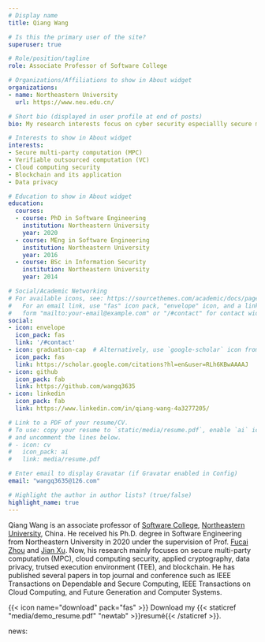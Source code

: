 ```yaml
---
# Display name
title: Qiang Wang

# Is this the primary user of the site?
superuser: true

# Role/position/tagline
role: Associate Professor of Software College

# Organizations/Affiliations to show in About widget
organizations:
- name: Northeastern University
  url: https://www.neu.edu.cn/

# Short bio (displayed in user profile at end of posts)
bio: My research interests focus on cyber security especiallly secure multi-party computation, verifiable computation, cloud computing security.

# Interests to show in About widget
interests:
- Secure multi-party computation (MPC)
- Verifiable outsourced computation (VC)
- Cloud computing security
- Blockchain and its application
- Data privacy

# Education to show in About widget
education:
  courses:
  - course: PhD in Software Engineering
    institution: Northeastern University
    year: 2020
  - course: MEng in Software Engineering
    institution: Northeastern University
    year: 2016
  - course: BSc in Information Security
    institution: Northeastern University
    year: 2014

# Social/Academic Networking
# For available icons, see: https://sourcethemes.com/academic/docs/page-builder/#icons
#   For an email link, use "fas" icon pack, "envelope" icon, and a link in the
#   form "mailto:your-email@example.com" or "/#contact" for contact widget.
social:
- icon: envelope
  icon_pack: fas
  link: '/#contact'
- icon: graduation-cap  # Alternatively, use `google-scholar` icon from `ai` icon pack
  icon_pack: fas
  link: https://scholar.google.com/citations?hl=en&user=RLh6KBwAAAAJ
- icon: github
  icon_pack: fab
  link: https://github.com/wangq3635
- icon: linkedin
  icon_pack: fab
  link: https://www.linkedin.com/in/qiang-wang-4a3277205/

# Link to a PDF of your resume/CV.
# To use: copy your resume to `static/media/resume.pdf`, enable `ai` icons in `params.toml`, 
# and uncomment the lines below.
# - icon: cv
#   icon_pack: ai
#   link: media/resume.pdf

# Enter email to display Gravatar (if Gravatar enabled in Config)
email: "wangq3635@126.com"

# Highlight the author in author lists? (true/false)
highlight_name: true
---
```


Qiang Wang is an associate professor of <a href="https://sc.neu.edu.cn/">Software College</a>,  <a href="https://neu.edu.cn/">Northeastern University</a>, China. He received his Ph.D. degree in Software Engineering from Northeastern University in 2020 under the supervision of Prof. <a href="https://faculty.neu.edu.cn/fczhou/">Fucai Zhou</a> and <a href="https://faculty.neu.edu.cn/xuj/">Jian Xu</a>. Now, his research mainly focuses on secure multi-party computation (MPC), cloud computing security, applied cryptography, data privacy, trutsed execution environment (TEE), and blockchain. He has published several papers in top journal and conference such as IEEE Transactions on Dependable and Secure Computing, IEEE Transactions on Cloud Computing, and Future Generation and Computer Systems.

{{< icon name="download" pack="fas" >}} Download my {{< staticref "media/demo_resume.pdf" "newtab" >}}resumé{{< /staticref >}}.

news:
